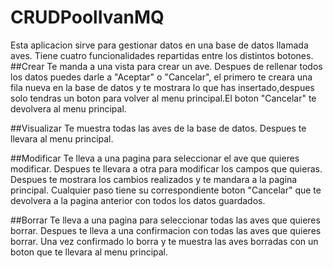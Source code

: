 # CRUDPoolIvanMQ
Esta aplicacion sirve para gestionar datos en una base de datos llamada aves.
Tiene cuatro funcionalidades repartidas entre los distintos botones.
##Crear
	Te manda a una vista para crear un ave. Despues de rellenar todos los datos puedes darle a "Aceptar" o "Cancelar", el primero te creara una fila nueva en la base de datos y te mostrara lo que has insertado,despues solo tendras un boton para volver al menu principal.El boton "Cancelar" te devolvera al menu principal.

##Visualizar
	Te muestra todas las aves de la base de datos. Despues te llevara al menu principal.

##Modificar
	Te lleva a una pagina para seleccionar el ave que quieres modificar.
	Despues te llevara a otra para modificar los campos que quieras.
	Despues te mostrara los cambios realizados y te mandara a la pagina principal.
	Cualquier paso tiene su correspondiente boton "Cancelar" que te devolvera a la pagina anterior con todos los datos guardados.

##Borrar
	Te lleva a una pagina para seleccionar todas las aves que quieres borrar.
	Despues te lleva a una confirmacion con todas las aves que quieres borrar.
	Una vez confirmado lo borra y te muestra las aves borradas con un boton que te llevara al menu principal.